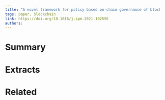 ```yaml
---
title: "A novel framework for policy based on-chain governance of blockchain networks"
tags: paper, blockchain
link: https://doi.org/10.1016/j.ipm.2021.102556
authors:
---
```


# Summary

# Extracts

# Related
